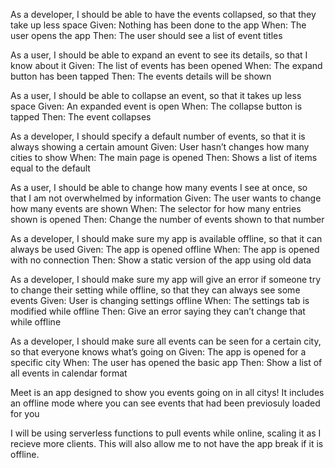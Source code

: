 As a developer, I should be able to have the events collapsed, so that they take up less space
Given: Nothing has been done to the app
When: The user opens the app
Then: The user should see a list of event titles

As a user, I should be able to expand an event to see its details, so that I know about it
Given: The list of events has been opened
When: The expand button has been tapped
Then: The events details will be shown

As a user, I should be able to collapse an event, so that it takes up less space
Given: An expanded event is open
When: The collapse button is tapped
Then: The event collapses





As a developer, I should specify a default number of events, so that it is always showing a certain amount
Given: User hasn’t changes how many cities to show
When: The main page is opened
Then: Shows a list of items equal to the default

As a user, I should be able to change how many events I see at once, so that I am not overwhelmed by information
Given: The user wants to change how many events are shown
When: The selector for how many entries shown is opened
Then: Change the number of events shown to that number






As a developer, I should make sure my app is available offline, so that it can always be used
Given: The app is opened offline
When: The app is opened with no connection
Then: Show a static version of the app using old data

As a developer, I should make sure my app will give an error if someone try to change their setting while offline, so that they can always see some events
Given: User is changing settings offline
When: The settings tab is modified while offline
Then: Give an error saying they can’t change that while offline





As a developer, I should make sure all events can be seen for a certain city, so that everyone knows what’s going on
Given: The app is opened for a specific city
When: The user has opened the basic app
Then: Show a list of all events in calendar format

Meet is an app designed to show you events going on in all citys! It includes an offline mode where you can see events that had been previosuly loaded for you

I will be using serverless functions to pull events while online, scaling it as I recieve more clients. This will also allow me to not have the app break if it is offline.